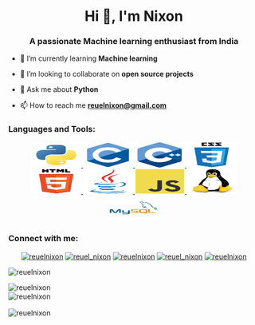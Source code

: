 <h1 align="center">Hi 👋, I'm Nixon</h1>
<h3 align="center">A passionate Machine learning enthusiast from India</h3>

- 🌱 I’m currently learning **Machine learning**

- 👯 I’m looking to collaborate on **open source projects**

- 💬 Ask me about **Python**

- 📫 How to reach me **reuelnixon@gmail.com**

<h3 align="left">Languages and Tools:</h3>
<p align="center">
<a href="https://www.python.org" target="_blank" rel="noreferrer"> <img src="https://raw.githubusercontent.com/devicons/devicon/master/icons/python/python-original.svg" alt="python" width="100" height="50"/> </a> 
<a href="https://www.cprogramming.com/" target="_blank" rel="noreferrer"> <img src="https://raw.githubusercontent.com/devicons/devicon/master/icons/c/c-original.svg" alt="c" width="100" height="50"/> </a> <a href="https://www.w3schools.com/cpp/" target="_blank" rel="noreferrer"> <img src="https://raw.githubusercontent.com/devicons/devicon/master/icons/cplusplus/cplusplus-original.svg" alt="cplusplus" width="100" height="50"/> </a> <a href="https://www.w3schools.com/css/" target="_blank" rel="noreferrer"> <img src="https://raw.githubusercontent.com/devicons/devicon/master/icons/css3/css3-original-wordmark.svg" alt="css3" width="100" height="50"/> </a> <a href="https://www.w3.org/html/" target="_blank" rel="noreferrer"> <img src="https://raw.githubusercontent.com/devicons/devicon/master/icons/html5/html5-original-wordmark.svg" alt="html5" width="100" height="50"/> </a> <a href="https://www.java.com" target="_blank" rel="noreferrer"> <img src="https://raw.githubusercontent.com/devicons/devicon/master/icons/java/java-original.svg" alt="java" width="100" height="50"/> </a> <a href="https://developer.mozilla.org/en-US/docs/Web/JavaScript" target="_blank" rel="noreferrer"> <img src="https://raw.githubusercontent.com/devicons/devicon/master/icons/javascript/javascript-original.svg" alt="javascript" width="100" height="50"/> </a> <a href="https://www.linux.org/" target="_blank" rel="noreferrer"> <img src="https://raw.githubusercontent.com/devicons/devicon/master/icons/linux/linux-original.svg" alt="linux" width="100" height="50"/> </a> <a href="https://www.mysql.com/" target="_blank" rel="noreferrer"> <img src="https://raw.githubusercontent.com/devicons/devicon/master/icons/mysql/mysql-original-wordmark.svg" alt="mysql" width="100" height="50"/> </a> 
</p>

<h3 align="left">Connect with me:</h3>
<p align="center">
<a href="https://dev.to/reuelnixon" target="blank"><img align="center" src="https://raw.githubusercontent.com/rahuldkjain/github-profile-readme-generator/master/src/images/icons/Social/devto.svg" alt="reuelnixon" height="40" width="100" /></a>
<a href="https://twitter.com/reuel_nixon" target="blank"><img align="center" src="https://raw.githubusercontent.com/rahuldkjain/github-profile-readme-generator/master/src/images/icons/Social/twitter.svg" alt="reuel_nixon" height="40" width="100" /></a>
<a href="https://linkedin.com/in/reuelnixon" target="blank"><img align="center" src="https://raw.githubusercontent.com/rahuldkjain/github-profile-readme-generator/master/src/images/icons/Social/linked-in-alt.svg" alt="reuelnixon" height="40" width="100" /></a>
<a href="https://instagram.com/reuel_nixon" target="blank"><img align="center" src="https://raw.githubusercontent.com/rahuldkjain/github-profile-readme-generator/master/src/images/icons/Social/instagram.svg" alt="reuel_nixon" height="40" width="100" /></a>
<a href="https://www.hackerrank.com/reuelnixon" target="blank"><img align="center" src="https://raw.githubusercontent.com/rahuldkjain/github-profile-readme-generator/master/src/images/icons/Social/hackerrank.svg" alt="reuelnixon" height="40" width="100" /></a>
</p>

<p align="left"> <img src="https://komarev.com/ghpvc/?username=reuelnixon&label=Profile%20views&color=0e75b6&style=flat" alt="reuelnixon" /> </p>

<p><img align="left" src="https://github-readme-stats.vercel.app/api/top-langs?username=reuelnixon&show_icons=true&locale=en&layout=compact" alt="reuelnixon" width = "490"/></p>

<p>&nbsp;<img align="center" src="https://github-readme-stats.vercel.app/api?username=reuelnixon&show_icons=true&locale=en" alt="reuelnixon" /></p>  

<p><img align="center" src="https://github-readme-streak-stats.herokuapp.com/?user=reuelnixon&" alt="reuelnixon" /></p>
